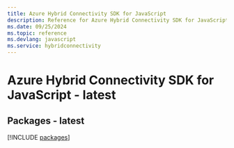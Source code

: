 ```yaml
---
title: Azure Hybrid Connectivity SDK for JavaScript
description: Reference for Azure Hybrid Connectivity SDK for JavaScript
ms.date: 09/25/2024
ms.topic: reference
ms.devlang: javascript
ms.service: hybridconnectivity
---
```

# Azure Hybrid Connectivity SDK for JavaScript - latest
## Packages - latest
[!INCLUDE [packages](hybrid-connectivity-index.md)]